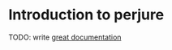 # Introduction to perjure

TODO: write [great documentation](http://jacobian.org/writing/great-documentation/what-to-write/)
